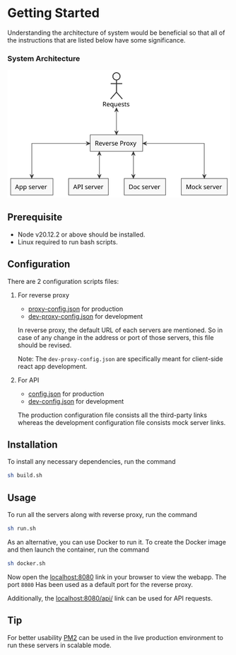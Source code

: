 # Getting Started

Understanding the architecture of system would be beneficial so that all of the instructions that are listed below have some significance.

### System Architecture

![](./arch/system-arch.svg)

## Prerequisite

- Node v20.12.2 or above should be installed.
- Linux required to run bash scripts.

## Configuration

There are 2 configuration scripts files:

1. For reverse proxy 

   - [proxy-config.json](proxy-config.json) for production
   - [dev-proxy-config.json](dev-proxy-config.json) for development

   In reverse proxy, the default URL of each servers are mentioned. So in case of any change in the address or port of those servers, this file should be revised.

   Note: The `dev-proxy-config.json` are specifically meant for client-side react app development.

2. For API

   - [config.json](api/config.json) for production
   - [dev-config.json](api/dev-config.json) for development

   The production configuration file consists all the third-party links whereas the development configuration file consists mock server links.

## Installation

To install any necessary dependencies, run the command

```sh
sh build.sh
```

## Usage

To run all the servers along with reverse proxy, run the command

```sh
sh run.sh
```

As an alternative, you can use Docker to run it. To create the Docker image and then launch the container, run the command 

```sh
sh docker.sh
```

Now open the [localhost:8080](http://localhost:8080/) link in your browser to view the webapp. The port `8080` Has been used as a default port for the reverse proxy.

Additionally, the [localhost:8080/api/](http://localhost:8080/api/) link can be used for API requests.

## Tip

For better usability [PM2](https://pm2.keymetrics.io/) can be used in the live production environment to run these servers in scalable mode.